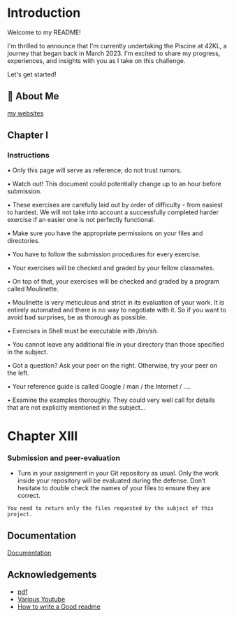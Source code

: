 # Introduction

Welcome to my README!

I'm thrilled to announce that I'm currently undertaking the Piscine at 42KL, a journey that began back in March 2023. I'm excited to share my progress, experiences, and insights with you as I take on this challenge. 

Let's get started!

## 🚀 About Me

[my websites](https://burhanuddinhelmi.netlify.app)


## Chapter I

### Instructions

• Only this page will serve as reference; do not trust rumors.

• Watch out! This document could potentially change up to an hour before submission.

• These exercises are carefully laid out by order of difficulty - from easiest to hardest.
We will not take into account a successfully completed harder exercise if an easier
one is not perfectly functional.

• Make sure you have the appropriate permissions on your files and directories.

• You have to follow the submission procedures for every exercise.

• Your exercises will be checked and graded by your fellow classmates.

• On top of that, your exercises will be checked and graded by a program called
Moulinette.

• Moulinette is very meticulous and strict in its evaluation of your work. It is entirely
automated and there is no way to negotiate with it. So if you want to avoid bad
surprises, be as thorough as possible.

• Exercises in Shell must be executable with */bin/sh.*

• You cannot leave any additional file in your directory than those specified in the
subject.

• Got a question? Ask your peer on the right. Otherwise, try your peer on the left.

• Your reference guide is called Google / man / the Internet / ....

• Examine the examples thoroughly. They could very well call for details that are
not explicitly mentioned in the subject...

# Chapter XIII

### Submission and peer-evaluation

* Turn in your assignment in your Git repository as usual. Only the work inside your repository will be evaluated during the defense. Don’t hesitate to double check the names of your files to ensure they are correct.

```
You need to return only the files requested by the subject of this
project.
```


## Documentation

[Documentation](https://github.com/beauhelmi/shell00)


## Acknowledgements

 - [pdf](https://cdn.intra.42.fr/pdf/pdf/77980/en.subject.pdf)
 - [Various Youtube](https://www.youtube.com/watch?v=FbOvjKqBvFY&list=PLfxuRgWiQ4rjd92unMjYVnJuFzg8RPSua)
 - [How to write a Good readme](https://bulldogjob.com/news/449-how-to-write-a-good-readme-for-your-github-project)

